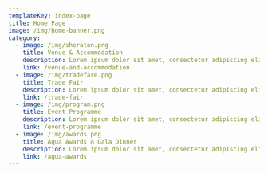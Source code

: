```yaml
---
templateKey: index-page
title: Home Page
image: /img/home-banner.png
category:
  - image: /img/sheraton.png
    title: Venue & Accommodation
    description: Lorem ipsum dolor sit amet, consectetur adipiscing elit, sed do eiusmod tempor incididunt ut labore et dolore magn 
    link: /venue-and-accommodation
  - image: /img/tradefare.png
    title: Trade Fair
    description: Lorem ipsum dolor sit amet, consectetur adipiscing elit, sed do eiusmod tempor incididunt ut labore et dolore magn 
    link: /trade-fair
  - image: /img/program.png
    title: Event Programme
    description: Lorem ipsum dolor sit amet, consectetur adipiscing elit, sed do eiusmod tempor incididunt ut labore et dolore magn 
    link: /event-programme
  - image: /img/awards.png
    title: Aqua Awards & Gala Dinner
    description: Lorem ipsum dolor sit amet, consectetur adipiscing elit, sed do eiusmod tempor incididunt ut labore et dolore magn 
    link: /aqua-awards
---
```

